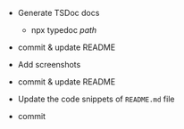 - Generate TSDoc docs
  - npx typedoc _path_
- commit & update README

- Add screenshots
- commit & update README

- Update the code snippets of `README.md` file
- commit
